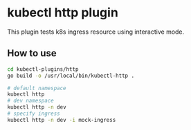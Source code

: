 # kubectl http plugin

This plugin tests k8s ingress resource using interactive mode.

## How to use

```bash
cd kubectl-plugins/http
go build -o /usr/local/bin/kubectl-http .

# default namespace
kubectl http
# dev namespace
kubectl http -n dev
# specify ingress
kubectl http -n dev -i mock-ingress
```
